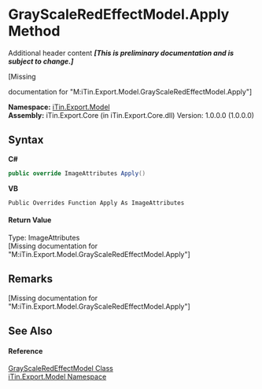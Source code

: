 # GrayScaleRedEffectModel.Apply Method 
Additional header content _**\[This is preliminary documentation and is subject to change.\]**_

\[Missing <summary> documentation for "M:iTin.Export.Model.GrayScaleRedEffectModel.Apply"\]

**Namespace:**&nbsp;<a href="ef57ffcc-e95e-b212-5a46-9aa6f5a3511f">iTin.Export.Model</a><br />**Assembly:**&nbsp;iTin.Export.Core (in iTin.Export.Core.dll) Version: 1.0.0.0 (1.0.0.0)

## Syntax

**C#**<br />
``` C#
public override ImageAttributes Apply()
```

**VB**<br />
``` VB
Public Overrides Function Apply As ImageAttributes
```


#### Return Value
Type: ImageAttributes<br />\[Missing <returns> documentation for "M:iTin.Export.Model.GrayScaleRedEffectModel.Apply"\]

## Remarks
\[Missing <remarks> documentation for "M:iTin.Export.Model.GrayScaleRedEffectModel.Apply"\]

## See Also


#### Reference
<a href="7b7112e1-7b8e-acd6-4b28-e57fcf0a948f">GrayScaleRedEffectModel Class</a><br /><a href="ef57ffcc-e95e-b212-5a46-9aa6f5a3511f">iTin.Export.Model Namespace</a><br />